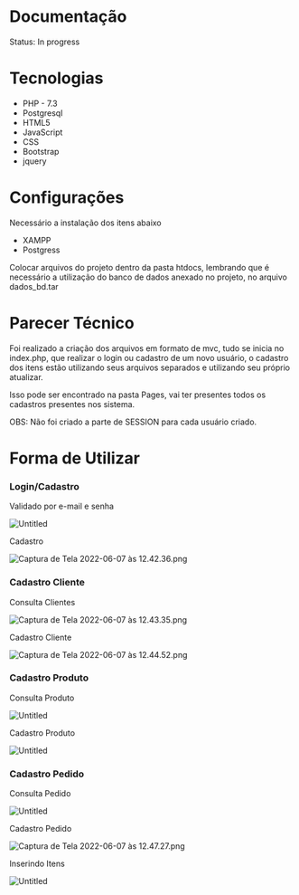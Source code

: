 # Documentação

Status: In progress

# Tecnologias

- PHP - 7.3
- Postgresql
- HTML5
- JavaScript
- CSS
- Bootstrap
- jquery

# Configurações

Necessário a instalação dos itens abaixo

- XAMPP
- Postgress

Colocar arquivos do projeto dentro da pasta htdocs, lembrando que é necessário a utilização do banco de dados anexado no projeto, no arquivo dados_bd.tar

# Parecer Técnico

Foi realizado a criação dos arquivos em formato de mvc, tudo se inicia no index.php, que realizar o login ou cadastro de um novo usuário, o cadastro dos itens estão utilizando seus arquivos separados e utilizando seu próprio atualizar. 

Isso pode ser encontrado na pasta Pages, vai ter presentes todos os cadastros presentes nos sistema.

OBS: Não foi criado a parte de SESSION para cada usuário criado.

# Forma de Utilizar

### Login/Cadastro

Validado por e-mail e senha

![Untitled](Documentac%CC%A7a%CC%83o%20a9a48128914241928c9228073db7bb68/Untitled.png)

Cadastro 

![Captura de Tela 2022-06-07 às 12.42.36.png](Documentac%CC%A7a%CC%83o%20a9a48128914241928c9228073db7bb68/Captura_de_Tela_2022-06-07_as_12.42.36.png)

### Cadastro Cliente

Consulta Clientes

![Captura de Tela 2022-06-07 às 12.43.35.png](Documentac%CC%A7a%CC%83o%20a9a48128914241928c9228073db7bb68/Captura_de_Tela_2022-06-07_as_12.43.35.png)

Cadastro Cliente 

![Captura de Tela 2022-06-07 às 12.44.52.png](Documentac%CC%A7a%CC%83o%20a9a48128914241928c9228073db7bb68/Captura_de_Tela_2022-06-07_as_12.44.52.png)

### Cadastro Produto

Consulta Produto

![Untitled](Documentac%CC%A7a%CC%83o%20a9a48128914241928c9228073db7bb68/Untitled%201.png)

Cadastro Produto

![Untitled](Documentac%CC%A7a%CC%83o%20a9a48128914241928c9228073db7bb68/Untitled%202.png)

### Cadastro Pedido

Consulta Pedido 

![Untitled](Documentac%CC%A7a%CC%83o%20a9a48128914241928c9228073db7bb68/Untitled%203.png)

Cadastro Pedido

![Captura de Tela 2022-06-07 às 12.47.27.png](Documentac%CC%A7a%CC%83o%20a9a48128914241928c9228073db7bb68/Captura_de_Tela_2022-06-07_as_12.47.27.png)

Inserindo Itens

![Untitled](Documentac%CC%A7a%CC%83o%20a9a48128914241928c9228073db7bb68/Untitled%204.png)